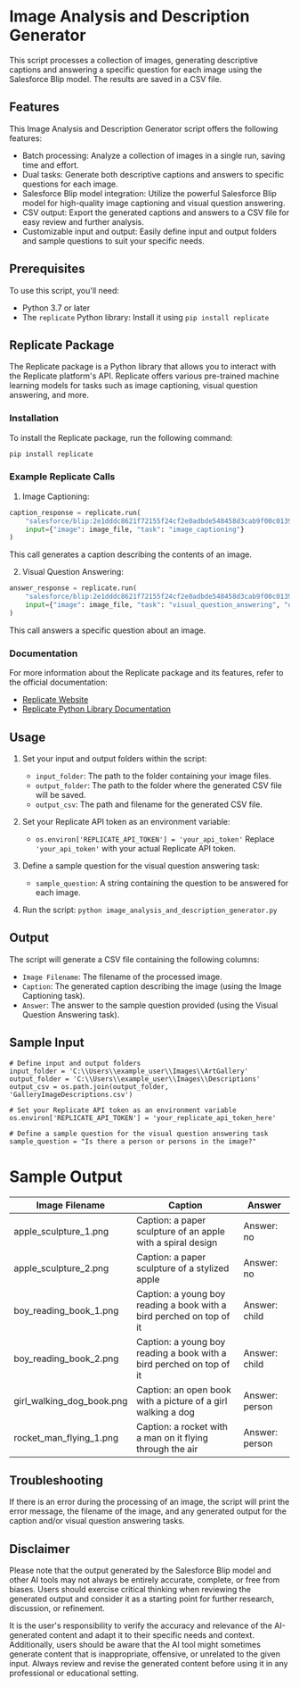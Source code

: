 # Image Analysis and Description Generator

This script processes a collection of images, generating descriptive captions and answering a specific question for each image using the Salesforce Blip model. The results are saved in a CSV file.

## Features

This Image Analysis and Description Generator script offers the following features:

- Batch processing: Analyze a collection of images in a single run, saving time and effort.
- Dual tasks: Generate both descriptive captions and answers to specific questions for each image.
- Salesforce Blip model integration: Utilize the powerful Salesforce Blip model for high-quality image captioning and visual question answering.
- CSV output: Export the generated captions and answers to a CSV file for easy review and further analysis.
- Customizable input and output: Easily define input and output folders and sample questions to suit your specific needs.

## Prerequisites

To use this script, you'll need:

- Python 3.7 or later
- The `replicate` Python library: Install it using `pip install replicate`

## Replicate Package

The Replicate package is a Python library that allows you to interact with the Replicate platform's API. Replicate offers various pre-trained machine learning models for tasks such as image captioning, visual question answering, and more.

### Installation

To install the Replicate package, run the following command:

```bash
pip install replicate
```

### Example Replicate Calls

1. Image Captioning:

```python
caption_response = replicate.run(
    "salesforce/blip:2e1dddc8621f72155f24cf2e0adbde548458d3cab9f00c0139eea840d0ac4746",
    input={"image": image_file, "task": "image_captioning"}
)
```

This call generates a caption describing the contents of an image.

2. Visual Question Answering:

```python
answer_response = replicate.run(
    "salesforce/blip:2e1dddc8621f72155f24cf2e0adbde548458d3cab9f00c0139eea840d0ac4746",
    input={"image": image_file, "task": "visual_question_answering", "question": sample_question}
)
```

This call answers a specific question about an image.

### Documentation

For more information about the Replicate package and its features, refer to the official documentation:

- [Replicate Website](https://www.replicate.ai/)
- [Replicate Python Library Documentation](https://docs.replicate.ai/)

## Usage

1. Set your input and output folders within the script:
   - `input_folder`: The path to the folder containing your image files.
   - `output_folder`: The path to the folder where the generated CSV file will be saved.
   - `output_csv`: The path and filename for the generated CSV file.

2. Set your Replicate API token as an environment variable:
   - `os.environ['REPLICATE_API_TOKEN'] = 'your_api_token'`
   Replace `'your_api_token'` with your actual Replicate API token.

3. Define a sample question for the visual question answering task:
   - `sample_question`: A string containing the question to be answered for each image.

4. Run the script: `python image_analysis_and_description_generator.py`

## Output

The script will generate a CSV file containing the following columns:

- `Image Filename`: The filename of the processed image.
- `Caption`: The generated caption describing the image (using the Image Captioning task).
- `Answer`: The answer to the sample question provided (using the Visual Question Answering task).

## Sample Input

```
# Define input and output folders
input_folder = 'C:\\Users\\example_user\\Images\\ArtGallery'
output_folder = 'C:\\Users\\example_user\\Images\\Descriptions'
output_csv = os.path.join(output_folder, 'GalleryImageDescriptions.csv')

# Set your Replicate API token as an environment variable
os.environ['REPLICATE_API_TOKEN'] = 'your_replicate_api_token_here'

# Define a sample question for the visual question answering task
sample_question = "Is there a person or persons in the image?"
```

# Sample Output
| Image Filename | Caption | Answer |
|----------------|---------|--------|
| apple_sculpture_1.png | Caption: a paper sculpture of an apple with a spiral design | Answer: no |
| apple_sculpture_2.png | Caption: a paper sculpture of a stylized apple | Answer: no |
| boy_reading_book_1.png | Caption: a young boy reading a book with a bird perched on top of it | Answer: child |
| boy_reading_book_2.png | Caption: a young boy reading a book with a bird perched on top of it | Answer: child |
| girl_walking_dog_book.png | Caption: an open book with a picture of a girl walking a dog | Answer: person |
| rocket_man_flying_1.png | Caption: a rocket with a man on it flying through the air | Answer: person |

## Troubleshooting

If there is an error during the processing of an image, the script will print the error message, the filename of the image, and any generated output for the caption and/or visual question answering tasks.

## Disclaimer

Please note that the output generated by the Salesforce Blip model and other AI tools may not always be entirely accurate, complete, or free from biases. Users should exercise critical thinking when reviewing the generated output and consider it as a starting point for further research, discussion, or refinement.

It is the user's responsibility to verify the accuracy and relevance of the AI-generated content and adapt it to their specific needs and context. Additionally, users should be aware that the AI tool might sometimes generate content that is inappropriate, offensive, or unrelated to the given input. Always review and revise the generated content before using it in any professional or educational setting.
